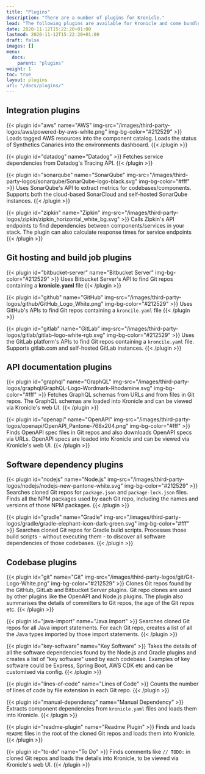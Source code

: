 ```yaml
---
title: "Plugins"
description: "There are a number of plugins for Kronicle."
lead: "The following plugins are available for Kronicle and come bundled in the Docker image for Kronicle's backend service."
date: 2020-11-12T15:22:20+01:00
lastmod: 2020-11-12T15:22:20+01:00
draft: false
images: []
menu:
  docs:
    parent: "plugins"
weight: 1
toc: true
layout: plugins
url: "/docs/plugins/"
---
```


## Integration plugins

<div class="row row-cols-1 row-cols-md-2 g-4">

{{< plugin id="aws" name="AWS" img-src="/images/third-party-logos/aws/powered-by-aws-white.png" img-bg-color="#212529" >}}
Loads tagged AWS resources into the component catalog.  Loads the status of Synthetics Canaries into the environments dashboard.
{{< /plugin >}}

{{< plugin id="datadog" name="Datadog" >}}
Fetches service dependencies from Datadog's Tracing API.
{{< /plugin >}}

{{< plugin id="sonarqube" name="SonarQube" img-src="/images/third-party-logos/sonarqube/SonarQube-logo-black.svg" img-bg-color="#fff" >}}
Uses SonarQube's API to extract metrics for codebases/components.  Supports both the cloud-based SonarCloud and
self-hosted SonarQube instances.
{{< /plugin >}}

{{< plugin id="zipkin" name="Zipkin" img-src="/images/third-party-logos/zipkin/zipkin_horizontal_white_bg.svg" >}}
Calls Zipkin's API endpoints to find dependencies between components/services in your stack.  The plugin can also
calculate response times for service endpoints
{{< /plugin >}}

</div>


## Git hosting and build job plugins

<div class="row row-cols-1 row-cols-md-2 g-4">

{{< plugin id="bitbucket-server" name="Bitbucket Server" img-bg-color="#212529" >}}
Uses Bitbucket Server's API to find Git repos containing a <b>kronicle.yaml</b> file
{{< /plugin >}}

{{< plugin id="github" name="GitHub" img-src="/images/third-party-logos/github/GitHub_Logo_White.png" img-bg-color="#212529" >}}
Uses GitHub's APIs to find Git repos containing a `kroncile.yaml` file
{{< /plugin >}}

{{< plugin id="gitlab" name="GitLab" img-src="/images/third-party-logos/gitlab/gitlab-logo-white-rgb.svg" img-bg-color="#212529" >}}
Uses the GitLab platform's APIs to find Git repos containing a `kroncile.yaml` file.  Supports
gitlab.com and self-hosted GitLab instances.
{{< /plugin >}}

</div>


## API documentation plugins

<div class="row row-cols-1 row-cols-md-2 g-4">

{{< plugin id="graphql" name="GraphQL" img-src="/images/third-party-logos/graphql/GraphQL-Logo-Wordmark-Rhodamine.svg" img-bg-color="#fff" >}}
Fetches GraphQL schemas from URLs and from files in Git repos.  The GraphQL schemas are loaded into
Kronicle and can be viewed via Kronicle's web UI.
{{< /plugin >}}

{{< plugin id="openapi" name="OpenAPI" img-src="/images/third-party-logos/openapi/OpenAPI_Pantone-768x204.png" img-bg-color="#fff" >}}
Finds OpenAPI spec files in Git repos and also downloads OpenAPI specs via URLs.  OpenAPI specs are loaded into
Kronicle and can be viewed via Kronicle's web UI.
{{< /plugin >}}

</div>


## Software dependency plugins

<div class="row row-cols-1 row-cols-md-2 g-4">

{{< plugin id="nodejs" name="Node.js" img-src="/images/third-party-logos/nodejs/nodejs-new-pantone-white.svg" img-bg-color="#212529" >}}
Searches cloned Git repos for `package.json` and `package-lock.json` files.  Finds all the NPM packages used by each
Git repo, including the names and versions of those NPM packages.
{{< /plugin >}}

{{< plugin id="gradle" name="Gradle" img-src="/images/third-party-logos/gradle/gradle-elephant-icon-dark-green.svg" img-bg-color="#fff" >}}
Searches cloned Git repos for Gradle build scripts.  Processes those build scripts - without executing them - to
discover all software dependencies of those codebases.
{{< /plugin >}}

</div>


## Codebase plugins

<div class="row row-cols-1 row-cols-md-2 g-4">

{{< plugin id="git" name="Git" img-src="/images/third-party-logos/git/Git-Logo-White.png" img-bg-color="#212529" >}}
Clones Git repos found by the GitHub, GitLab and Bitbucket Server plugins.  Git repo clones are used by other plugins
like the OpenAPI and Node.js plugins.  The plugin also summarises the details of committers to Git repos, the age of
the Git repos etc.
{{< /plugin >}}

{{< plugin id="java-import" name="Java Import" >}}
Searches cloned Git repos for all Java import statements.  For each Git repo, creates a list of all the Java types
imported by those import statements.
{{< /plugin >}}

{{< plugin id="key-software" name="Key Software" >}}
Takes the details of all the software dependencies found by the Node.js and Gradle plugins and creates a list of
"key software" used by each codebase.  Examples of key software could be Express, Spring Boot, AWS CDK etc and can be
customised via config.
{{< /plugin >}}

{{< plugin id="lines-of-code" name="Lines of Code" >}}
Counts the number of lines of code by file extension in each Git repo.
{{< /plugin >}}

{{< plugin id="manual-dependency" name="Manual Dependency" >}}
Extracts component dependencies from `kronicle.yaml` files and loads them into Kronicle.
{{< /plugin >}}

{{< plugin id="readme-plugin" name="Readme Plugin" >}}
Finds and loads `README` files in the root of the cloned Git repos and loads them into Kronicle.
{{< /plugin >}}

{{< plugin id="to-do" name="To Do" >}}
Finds comments like `// TODO:` in cloned Git repos and loads the details into Kronicle, to be viewed via Kronicle's web UI.
{{< /plugin >}}

</div>
